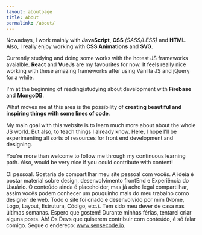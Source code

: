 ```yaml
---
layout: aboutpage
title: About
permalink: /about/
---
```


Nowadays, I work mainly with __JavaScript__, __CSS__ _(SASS/LESS)_ and __HTML__. Also, I really enjoy working with __CSS Animations__ and __SVG__.

Currently studying and doing some works with the hotest JS frameworks avaialble. __React__ and __VueJs__ are my favourites for now.
It feels really nice working with these amazing frameworks after using Vanilla JS and jQuery for a while.

I'm at the beginning of reading/studying about development with __Firebase__ and __MongoDB__.

What moves me at this area is the possibility of __creating beautiful and inspiring things with some lines of code__.

My main goal with this website is to learn much more about about the whole JS world. But also, to teach things I already know.
Here, I hope I'll be experimenting all sorts of resources for front end development and designing.

You're more than welcome to follow me through my continuous learning path. Also, would be very nice if you could contribute with content!

Oi pessoal. Gostaria de compartilhar meu site pessoal com vocês. A ideia é postar material sobre design, desenvolvimento frontEnd e Experiência do Usuário. O conteúdo ainda é placeholder, mas já acho legal compartilhar, assim vocês podem conhecer um pouquinho mais do meu trabalho como designer de web. Todo o site foi criado e desenvolvido por mim (Nome, Logo, Layout, Estrutura, Código, etc.). Tem sido meu dever de casa nas últimas semanas. Espero que gostem!
Durante minhas férias, tentarei criar alguns posts. Ah! Os Devs que quiserem contribuir com conteúdo, é só falar comigo.
Segue o endereço: www.sensecode.io.

